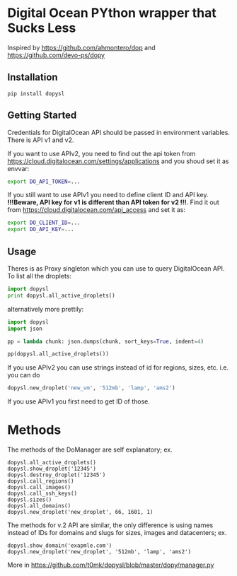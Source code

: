# Digital Ocean PYthon wrapper that Sucks Less

Inspired by https://github.com/ahmontero/dop and https://github.com/devo-ps/dopy

## Installation

```
pip install dopysl
```

## Getting Started

Credentials for DigitalOcean API should be passed in environment variables.
There is API v1 and v2.

If you want to use APIv2, you need to find out the api token from https://cloud.digitalocean.com/settings/applications and you shoud set it as envvar:

```sh
export DO_API_TOKEN=...
```

If you still want to use APIv1 you need to define client ID and API key. **!!!Beware, API key for v1 is different than API token for v2 !!!**. Find it out from https://cloud.digitalocean.com/api_access and set it as:

```sh
export DO_CLIENT_ID=...
export DO_API_KEY=...
```

## Usage

Theres is as Proxy singleton which you can use to query DigitalOcean API. To list all the droplets:

```python
import dopysl
print dopysl.all_active_droplets()
```

alternatively more prettily:

```python
import dopysl
import json

pp = lambda chunk: json.dumps(chunk, sort_keys=True, indent=4)

pp(dopysl.all_active_droplets())
```

If you use APIv2 you can use strings instead of id for regions, sizes, etc.
i.e. you can do

```python
dopysl.new_droplet('new_vm', '512mb', 'lamp', 'ams2')
```

If you use APIv1 you first need to get ID of those.

# Methods

The methods of the DoManager are self explanatory; ex.

```
dopysl.all_active_droplets()
dopysl.show_droplet('12345')
dopysl.destroy_droplet('12345')
dopysl.call_regions()
dopysl.call_images()
dopysl.call_ssh_keys()
dopysl.sizes()
dopysl.all_domains()
dopysl.new_droplet('new_droplet', 66, 1601, 1)
```

The methods for v.2 API are similar, the only difference
is using names instead of IDs for domains and slugs for
sizes, images and datacenters; ex.

```
dopysl.show_domain('exapmle.com')
dopysl.new_droplet('new_droplet', '512mb', 'lamp', 'ams2')
```

More in https://github.com/t0mk/dopysl/blob/master/dopy/manager.py
